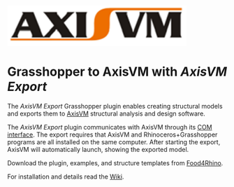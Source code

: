 ![alt text](https://github.com/AxisVM/GrasshopperToAxisVM/blob/master/Documentation/images/main%20logo.png)
# Grasshopper to AxisVM with *AxisVM Export*

The *AxisVM Export* Grasshopper plugin enables creating structural models and exports them to [AxisVM](www.axisvm.eu) structural analysis and design software. 

The *AxisVM Export* plugin communicates with AxisVM through its [COM interface](http://axisvm.eu/axisvm_products_programming.html). The export requires that AxisVM and Rhinoceros+Grasshopper programs are all installed on the same computer. After starting the export, AxisVM will automatically launch, showing the exported model.

Download the plugin, examples, and structure templates from [Food4Rhino](www.food4rhino.com/app/axisvm-export).

For installation and details read the [Wiki](https://github.com/AxisVM/GrasshopperToAxisVM/wiki).
